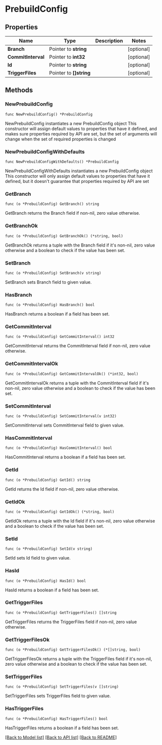 # PrebuildConfig

## Properties

Name | Type | Description | Notes
------------ | ------------- | ------------- | -------------
**Branch** | Pointer to **string** |  | [optional] 
**CommitInterval** | Pointer to **int32** |  | [optional] 
**Id** | Pointer to **string** |  | [optional] 
**TriggerFiles** | Pointer to **[]string** |  | [optional] 

## Methods

### NewPrebuildConfig

`func NewPrebuildConfig() *PrebuildConfig`

NewPrebuildConfig instantiates a new PrebuildConfig object
This constructor will assign default values to properties that have it defined,
and makes sure properties required by API are set, but the set of arguments
will change when the set of required properties is changed

### NewPrebuildConfigWithDefaults

`func NewPrebuildConfigWithDefaults() *PrebuildConfig`

NewPrebuildConfigWithDefaults instantiates a new PrebuildConfig object
This constructor will only assign default values to properties that have it defined,
but it doesn't guarantee that properties required by API are set

### GetBranch

`func (o *PrebuildConfig) GetBranch() string`

GetBranch returns the Branch field if non-nil, zero value otherwise.

### GetBranchOk

`func (o *PrebuildConfig) GetBranchOk() (*string, bool)`

GetBranchOk returns a tuple with the Branch field if it's non-nil, zero value otherwise
and a boolean to check if the value has been set.

### SetBranch

`func (o *PrebuildConfig) SetBranch(v string)`

SetBranch sets Branch field to given value.

### HasBranch

`func (o *PrebuildConfig) HasBranch() bool`

HasBranch returns a boolean if a field has been set.

### GetCommitInterval

`func (o *PrebuildConfig) GetCommitInterval() int32`

GetCommitInterval returns the CommitInterval field if non-nil, zero value otherwise.

### GetCommitIntervalOk

`func (o *PrebuildConfig) GetCommitIntervalOk() (*int32, bool)`

GetCommitIntervalOk returns a tuple with the CommitInterval field if it's non-nil, zero value otherwise
and a boolean to check if the value has been set.

### SetCommitInterval

`func (o *PrebuildConfig) SetCommitInterval(v int32)`

SetCommitInterval sets CommitInterval field to given value.

### HasCommitInterval

`func (o *PrebuildConfig) HasCommitInterval() bool`

HasCommitInterval returns a boolean if a field has been set.

### GetId

`func (o *PrebuildConfig) GetId() string`

GetId returns the Id field if non-nil, zero value otherwise.

### GetIdOk

`func (o *PrebuildConfig) GetIdOk() (*string, bool)`

GetIdOk returns a tuple with the Id field if it's non-nil, zero value otherwise
and a boolean to check if the value has been set.

### SetId

`func (o *PrebuildConfig) SetId(v string)`

SetId sets Id field to given value.

### HasId

`func (o *PrebuildConfig) HasId() bool`

HasId returns a boolean if a field has been set.

### GetTriggerFiles

`func (o *PrebuildConfig) GetTriggerFiles() []string`

GetTriggerFiles returns the TriggerFiles field if non-nil, zero value otherwise.

### GetTriggerFilesOk

`func (o *PrebuildConfig) GetTriggerFilesOk() (*[]string, bool)`

GetTriggerFilesOk returns a tuple with the TriggerFiles field if it's non-nil, zero value otherwise
and a boolean to check if the value has been set.

### SetTriggerFiles

`func (o *PrebuildConfig) SetTriggerFiles(v []string)`

SetTriggerFiles sets TriggerFiles field to given value.

### HasTriggerFiles

`func (o *PrebuildConfig) HasTriggerFiles() bool`

HasTriggerFiles returns a boolean if a field has been set.


[[Back to Model list]](../README.md#documentation-for-models) [[Back to API list]](../README.md#documentation-for-api-endpoints) [[Back to README]](../README.md)


